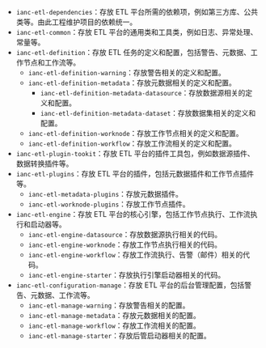 - `ianc-etl-dependencies`：存放 ETL 平台所需的依赖项，例如第三方库、公共类等。由此工程维护项目的依赖统一。
- `ianc-etl-common`：存放 ETL 平台的通用类和工具类，例如日志、异常处理、常量等。
- `ianc-etl-definition`：存放 ETL 任务的定义和配置，包括警告、元数据、工作节点和工作流等。
  - `ianc-etl-definition-warning`：存放警告相关的定义和配置。
  - `ianc-etl-definition-metadata`：存放元数据相关的定义和配置。
    - `ianc-etl-definition-metadata-datasource`：存放数据源相关的定义和配置。
    - `ianc-etl-definition-metadata-dataset`：存放数据集相关的定义和配置。
  - `ianc-etl-definition-worknode`：存放工作节点相关的定义和配置。
  - `ianc-etl-definition-workflow`：存放工作流相关的定义和配置。
- `ianc-etl-plugin-tookit`：存放 ETL 平台的插件工具包，例如数据源插件、数据转换插件等。
- `ianc-etl-plugins`：存放 ETL 平台的插件，包括元数据插件和工作节点插件等。
  - `ianc-etl-metadata-plugins`：存放元数据插件。
  - `ianc-etl-worknode-plugins`：存放工作节点插件。
- `ianc-etl-engine`：存放 ETL 平台的核心引擎，包括工作节点执行、工作流执行和启动器等。
  - `ianc-etl-engine-datasource`：存放数据源执行相关的代码。
  - `ianc-etl-engine-worknode`：存放工作节点执行相关的代码。
  - `ianc-etl-engine-workflow`：存放工作流执行、告警（邮件）相关的代码。
  - `ianc-etl-engine-starter`：存放执行引擎启动器相关的代码。
- `ianc-etl-configuration-manage`：存放 ETL 平台的后台管理配置，包括警告、元数据、工作流等。
  - `ianc-etl-manage-warning`：存放警告相关的配置。
  - `ianc-etl-manage-metadata`：存放元数据相关的配置。
  - `ianc-etl-manage-workflow`：存放工作流相关的配置。
  - `ianc-etl-manage-starter`：存放后管启动器相关的配置。
